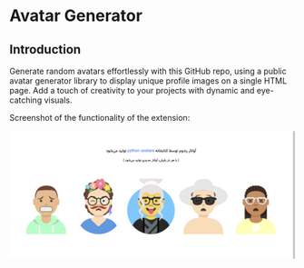 # Avatar Generator

## Introduction

Generate random avatars effortlessly with this GitHub repo, using a public avatar generator library to display unique profile images on a single HTML page. Add a touch of creativity to your projects with dynamic and eye-catching visuals.

Screenshot of the functionality of the extension:

![alt text](./static/demo.png)
